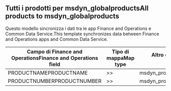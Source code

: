 ## <a name="all-products-to-msdyn_globalproducts"></a><span data-ttu-id="03dcf-101">Tutti i prodotti per msdyn_globalproducts</span><span class="sxs-lookup"><span data-stu-id="03dcf-101">All products to msdyn_globalproducts</span></span>

<span data-ttu-id="03dcf-102">Questo modello sincronizza i dati tra le app Finance and Operations e Common Data Service.</span><span class="sxs-lookup"><span data-stu-id="03dcf-102">This template synchronizes data between Finance and Operations apps and Common Data Service.</span></span>

<span data-ttu-id="03dcf-103">Campo di Finance and Operations</span><span class="sxs-lookup"><span data-stu-id="03dcf-103">Finance and Operations field</span></span> | <span data-ttu-id="03dcf-104">Tipo di mappa</span><span class="sxs-lookup"><span data-stu-id="03dcf-104">Map type</span></span> | <span data-ttu-id="03dcf-105">Altro campo di Dynamics 365</span><span class="sxs-lookup"><span data-stu-id="03dcf-105">Other Dynamics 365 field</span></span> | <span data-ttu-id="03dcf-106">Valore predefinito</span><span class="sxs-lookup"><span data-stu-id="03dcf-106">Default value</span></span>
---|---|---|---
<span data-ttu-id="03dcf-107">PRODUCTNAME</span><span class="sxs-lookup"><span data-stu-id="03dcf-107">PRODUCTNAME</span></span> | >> | <span data-ttu-id="03dcf-108">msdyn_productname</span><span class="sxs-lookup"><span data-stu-id="03dcf-108">msdyn_productname</span></span> | 
<span data-ttu-id="03dcf-109">PRODUCTNUMBER</span><span class="sxs-lookup"><span data-stu-id="03dcf-109">PRODUCTNUMBER</span></span> | >> | <span data-ttu-id="03dcf-110">msdyn_productnumber</span><span class="sxs-lookup"><span data-stu-id="03dcf-110">msdyn_productnumber</span></span> | 

